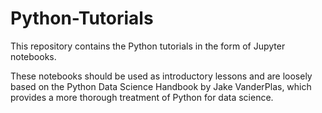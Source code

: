 # Python-Tutorials
This repository contains the Python tutorials in the form of Jupyter notebooks.

These notebooks should be used as introductory lessons and are loosely based on the Python Data Science Handbook by Jake VanderPlas, which provides a more thorough treatment of Python for data science.
